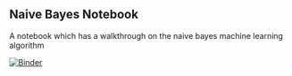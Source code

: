 ## Naive Bayes Notebook

A notebook which has a walkthrough on the naive bayes machine learning algorithm

[![Binder](https://mybinder.org/badge_logo.svg)](https://mybinder.org/v2/gh/Dmarcano/NaiveBayesNotebook/master)